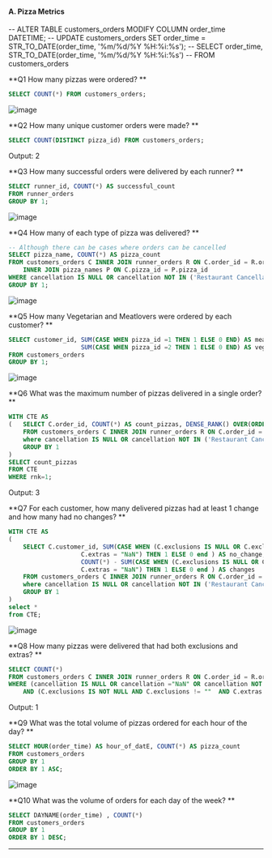 #### A. Pizza Metrics
-- ALTER TABLE customers_orders MODIFY COLUMN order_time DATETIME;
-- UPDATE customers_orders SET order_time = STR_TO_DATE(order_time, '%m/%d/%Y %H:%i:%s');
-- SELECT order_time, STR_TO_DATE(order_time, '%m/%d/%Y %H:%i:%s')
-- FROM customers_orders

**Q1 How many pizzas were ordered? **

````sql
SELECT COUNT(*) FROM customers_orders;
````

![image](https://github.com/ishankcode/8-Weeks-SQL-Challenges/assets/66678343/02bc05a4-e3ae-41b6-8fb9-77a5939ba9af)


**Q2 How many unique customer orders were made? **

````sql
SELECT COUNT(DISTINCT pizza_id) FROM customers_orders;
````

Output: 2

**Q3 How many successful orders were delivered by each runner? **

````sql
SELECT runner_id, COUNT(*) AS successful_count
FROM runner_orders
GROUP BY 1;
````

![image](https://github.com/ishankcode/8-Weeks-SQL-Challenges/assets/66678343/e857923d-9117-4b4d-88a5-ce50887e9165)


**Q4 How many of each type of pizza was delivered? **

````sql
-- Although there can be cases where orders can be cancelled
SELECT pizza_name, COUNT(*) AS pizza_count
FROM customers_orders C INNER JOIN runner_orders R ON C.order_id = R.order_id
	INNER JOIN pizza_names P ON C.pizza_id = P.pizza_id
WHERE cancellation IS NULL OR cancellation NOT IN ('Restaurant Cancellation', 'Customer Cancellation')
GROUP BY 1;
````

![image](https://github.com/ishankcode/8-Weeks-SQL-Challenges/assets/66678343/9ccce12c-4d4c-4e42-afd9-75f67843fa94)


**Q5 How many Vegetarian and Meatlovers were ordered by each customer? **

````sql
SELECT customer_id, SUM(CASE WHEN pizza_id =1 THEN 1 ELSE 0 END) AS meat_lovers,
					SUM(CASE WHEN pizza_id =2 THEN 1 ELSE 0 END) AS veggie_lovers
FROM customers_orders
GROUP BY 1;
````

![image](https://github.com/ishankcode/8-Weeks-SQL-Challenges/assets/66678343/e208d433-129c-4800-a4d0-91529e66fb8b)


**Q6 What was the maximum number of pizzas delivered in a single order? **

````sql
WITH CTE AS 
(	SELECT C.order_id, COUNT(*) AS count_pizzas, DENSE_RANK() OVER(ORDER BY COUNT(*) DESC) AS rnk
	FROM customers_orders C INNER JOIN runner_orders R ON C.order_id = R.order_id
	where cancellation IS NULL OR cancellation NOT IN ('Restaurant Cancellation', 'Customer Cancellation')
	GROUP BY 1
)
SELECT count_pizzas
FROM CTE
WHERE rnk=1;
````
Output: 3

**Q7 For each customer, how many delivered pizzas had at least 1 change and how many had no changes? **

````sql
WITH CTE AS 
(
	SELECT C.customer_id, SUM(CASE WHEN (C.exclusions IS NULL OR C.exclusions = "") AND  (C.extras IS NULL OR C.extras = "" OR 
					C.extras = "NaN") THEN 1 ELSE 0 end ) AS no_change, 
                    COUNT(*) - SUM(CASE WHEN (C.exclusions IS NULL OR C.exclusions = "") AND  (C.extras IS NULL OR C.extras = "" OR 
					C.extras = "NaN") THEN 1 ELSE 0 end ) AS changes
	FROM customers_orders C INNER JOIN runner_orders R ON C.order_id = R.order_id
	where cancellation IS NULL OR cancellation NOT IN ('Restaurant Cancellation', 'Customer Cancellation')
	GROUP BY 1
)
select *
from CTE;
````
![image](https://github.com/ishankcode/8-Weeks-SQL-Challenges/assets/66678343/478c5325-dfe4-4c45-9555-d20857d118db)



**Q8 How many pizzas were delivered that had both exclusions and extras? **

````sql
SELECT COUNT(*)
FROM customers_orders C INNER JOIN runner_orders R ON C.order_id = R.order_id
WHERE (cancellation IS NULL OR cancellation ="NaN" OR cancellation NOT IN ('Restaurant Cancellation', 'Customer Cancellation'))		
	AND (C.exclusions IS NOT NULL AND C.exclusions != ""  AND C.extras IS NOT NULL AND C.extras != "" AND C.extras != "NaN");
````
Output: 1


**Q9 What was the total volume of pizzas ordered for each hour of the day? **

````sql
SELECT HOUR(order_time) AS hour_of_datE, COUNT(*) AS pizza_count
FROM customers_orders
GROUP BY 1
ORDER BY 1 ASC;
````
![image](https://github.com/ishankcode/8-Weeks-SQL-Challenges/assets/66678343/41c5b1cf-32f7-41b7-93fb-bad92c7cb0e7)

**Q10 What was the volume of orders for each day of the week? **

````sql
SELECT DAYNAME(order_time) , COUNT(*)
FROM customers_orders
GROUP BY 1
ORDER BY 1 DESC;
````


----
